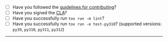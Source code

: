 - [ ] Have you followed the [guidelines for contributing](https://github.com/snapcore/snapcraft/blob/master/CONTRIBUTING.md)?
- [ ] Have you signed the [CLA](http://www.ubuntu.com/legal/contributors/)?
- [ ] Have you successfully run `tox run -m lint`?
- [ ] Have you successfully run `tox run -e test-py310`? (supported versions: `py39`, `py310`, `py311`, `py312`)

-----
